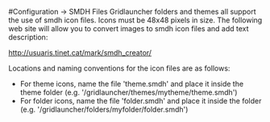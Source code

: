 #Configuration -> SMDH Files
Gridlauncher folders and themes all support the use of smdh icon files. Icons must be 48x48 pixels in size. The following web site will allow you to convert images to smdh icon files and add text description:

http://usuaris.tinet.cat/mark/smdh_creator/

Locations and naming conventions for the icon files are as follows:
* For theme icons, name the file 'theme.smdh' and place it inside the theme folder (e.g. '/gridlauncher/themes/mytheme/theme.smdh')
* For folder icons, name the file 'folder.smdh' and place it inside the folder (e.g. '/gridlauncher/folders/myfolder/folder.smdh')